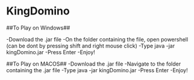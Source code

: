 # KingDomino

##To Play on Windows##

-Download the .jar file 
-On the folder containing the file, open powershell (can be dont by pressing shift and right mouse click)
-Type java -jar kingDomino.jar
-Press Enter
-Enjoy!

##To Play on MACOS##
-Download the .jar file 
-Navigate to the folder containing the .jar file
-Type java -jar kingDomino.jar
-Press Enter
-Enjoy!
